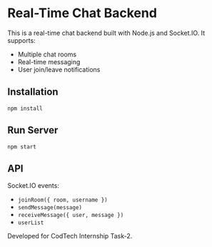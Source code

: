 # Real-Time Chat Backend

This is a real-time chat backend built with Node.js and Socket.IO.
It supports:
- Multiple chat rooms
- Real-time messaging
- User join/leave notifications

## Installation

```
npm install
```

## Run Server

```
npm start
```

## API

Socket.IO events:
- `joinRoom({ room, username })`
- `sendMessage(message)`
- `receiveMessage({ user, message })`
- `userList`

Developed for CodTech Internship Task-2.